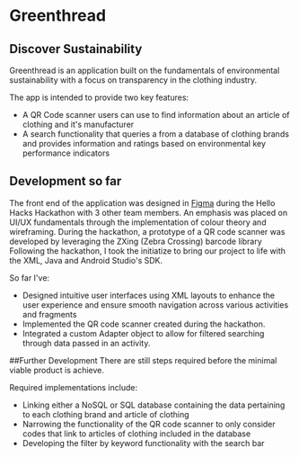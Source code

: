 # Greenthread

## Discover Sustainability
Greenthread is an application built on the fundamentals of environmental sustainability with a focus on transparency 
in the clothing industry. 

The app is intended to provide two key features:
 - A QR Code scanner users can use to find information about an article of clothing and it's manufacturer
 - A search functionality that queries a from a database of clothing brands and provides information and
    ratings based on environmental key performance indicators

## Development so far
The front end of the application was designed in [Figma](https://www.figma.com/design/LN2UrjQ6HjA5Z9iMG6myKw/GreenThread-Android?node-id=0-1&t=CSjLUAMFD2smHKYI-1) during the Hello Hacks Hackathon with 3 other team members. 
An emphasis was placed on UI/UX fundamentals through the implementation of colour theory and wireframing. 
During the hackathon, a prototype of a QR code scanner was developed by leveraging the ZXing (Zebra Crossing) barcode library
Following the hackathon, I took the initiatize to bring our project to life with the XML, Java and Android Studio's SDK. 

So far I've:
- Designed intuitive user interfaces using XML layouts to enhance the user experience and ensure smooth navigation across various activities and fragments
- Implemented the QR code scanner created during the hackathon.
- Integrated a custom Adapter object to allow for filtered searching through data passed in an activity.

##Further Development
There are still steps required before the minimal viable product is achieve.

Required implementations include:
- Linking either a NoSQL or SQL database containing the data pertaining to each clothing brand and article of clothing
- Narrowing the functionality of the QR code scanner to only consider codes that link to articles of clothing included in the database
- Developing the filter by keyword functionality with the search bar
